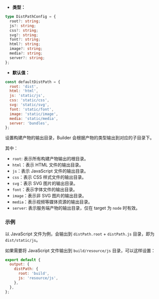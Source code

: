 - **类型：**

```ts
type DistPathConfig = {
  root?: string;
  js?: string;
  css?: string;
  svg?: string;
  font?: string;
  html?: string;
  image?: string;
  media?: string;
  server?: string;
};
```

- **默认值：**

```js
const defaultDistPath = {
  root: 'dist',
  html: 'html',
  js: 'static/js',
  css: 'static/css',
  svg: 'static/svg',
  font: 'static/font',
  image: 'static/image',
  media: 'static/media',
  server: 'bundles',
};
```

设置构建产物的输出目录，Builder 会根据产物的类型输出到对应的子目录下。

其中：

- `root`: 表示所有构建产物输出的根目录。
- `html`：表示 HTML 文件的输出目录。
- `js`：表示 JavaScript 文件的输出目录。
- `css`：表示 CSS 样式文件的输出目录。
- `svg`：表示 SVG 图片的输出目录。
- `font`：表示字体文件的输出目录。
- `image`：表示非 SVG 图片的输出目录。
- `media`：表示视频等媒体资源的输出目录。
- `server`: 表示服务端产物的输出目录，仅在 target 为 `node` 时有效。

### 示例

以 JavaScript 文件为例，会输出到 `distPath.root` + `distPath.js` 目录，即为 `dist/static/js`。

如果需要将 JavaScript 文件输出到 `build/resource/js` 目录，可以这样设置：

```js
export default {
  output: {
    distPath: {
      root: 'build',
      js: 'resource/js',
    },
  },
};
```
